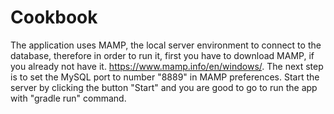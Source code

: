 # Cookbook

The application uses MAMP, the local server environment to connect to the database, therefore in order to run it, first you have to download MAMP, if you already not have it.
https://www.mamp.info/en/windows/.
The next step is to set the MySQL port to number "8889" in MAMP preferences. Start the server by clicking the button "Start" and you are good to go to run the app with "gradle run"
command.